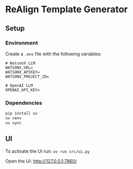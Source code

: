 # ReAlign Template Generator

## Setup

### Environment

Create a `.env` file with the following variables:

```env
# WatsonX LLM
WATSONX_URL=
WATSONX_APIKEY=
WATSONX_PROJECT_ID=

# OpenAI LLM
OPENAI_API_KEY=
```

### Dependencies

```bash
pip install uv
uv venv
uv sync
```

## UI

To activate the UI run: `uv run src/ui.py`

Open the UI: http://127.0.0.1:7860/